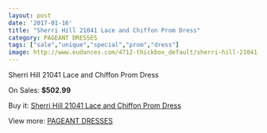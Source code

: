 ```yaml
---
layout: post
date: '2017-01-16'
title: "Sherri Hill 21041 Lace and Chiffon Prom Dress"
category: PAGEANT DRESSES
tags: ["sale","unique","special","prom","dress"]
image: http://www.eudances.com/4712-thickbox_default/sherri-hill-21041-lace-and-chiffon-prom-dress.jpg
---
```

Sherri Hill 21041 Lace and Chiffon Prom Dress

On Sales: **$502.99**
<a href="https://www.eudances.com/en/pageant-dresses/1589-sherri-hill-21041-lace-and-chiffon-prom-dress.html"><amp-img layout="responsive" width="600" height="600" src="//www.eudances.com/4712-thickbox_default/sherri-hill-21041-lace-and-chiffon-prom-dress.jpg" alt="Sherri Hill 21041 Lace and Chiffon Prom Dress 0" /></a>
<a href="https://www.eudances.com/en/pageant-dresses/1589-sherri-hill-21041-lace-and-chiffon-prom-dress.html"><amp-img layout="responsive" width="600" height="600" src="//www.eudances.com/4713-thickbox_default/sherri-hill-21041-lace-and-chiffon-prom-dress.jpg" alt="Sherri Hill 21041 Lace and Chiffon Prom Dress 1" /></a>

Buy it: [Sherri Hill 21041 Lace and Chiffon Prom Dress](https://www.eudances.com/en/pageant-dresses/1589-sherri-hill-21041-lace-and-chiffon-prom-dress.html "Sherri Hill 21041 Lace and Chiffon Prom Dress")

View more: [PAGEANT DRESSES](https://www.eudances.com/en/16-pageant-dresses "PAGEANT DRESSES")
